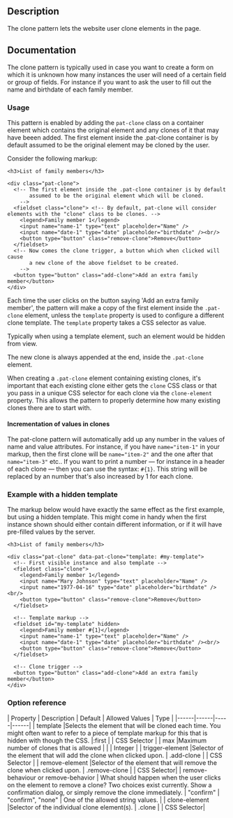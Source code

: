 ## Description

The clone pattern lets the website user clone elements in the page.

## Documentation

The clone pattern is typically used in case you want to create a form on which it is unknown how many instances the user will need of a certain field or group of fields.
For instance if you want to ask the user to fill out the name and birthdate of each family member.

### Usage

This pattern is enabled by adding the `pat-clone` class on a container element which contains the original element and any clones of it that may have beeen added.
The first element inside the .pat-clone container is by default assumed to be the original element may be cloned by the user.

Consider the following markup:

    <h3>List of family members</h3>
    
    <div class="pat-clone">
      <!-- The first element inside the .pat-clone container is by default
           assumed to be the original element which will be cloned.
        -->
      <fieldset class="clone"> <!-- By default, pat-clone will consider elements with the "clone" class to be clones. -->
        <legend>Family member 1</legend>
        <input name="name-1" type="text" placeholder="Name" />
        <input name="date-1" type="date" placeholder="birthdate" /><br/>
        <button type="button" class="remove-clone">Remove</button>
      </fieldset>
      <!-- Now comes the clone trigger, a button which when clicked will cause
           a new clone of the above fieldset to be created.
        -->
      <button type="button" class="add-clone">Add an extra family member</button>
    </div>

Each time the user clicks on the button saying 'Add an extra family member', the
pattern will make a copy of the first element inside the
``.pat-clone`` element, unless the ``template`` property is used to configure a
different clone template. The ``template`` property takes a CSS selector as
value.

Typically when using a template element, such an element would be hidden from view.

The new clone is always appended at the end, inside the `.pat-clone` element.

When creating a ``.pat-clone`` element containing existing clones, it's
important that each existing clone either gets the ``clone`` CSS class or that you
pass in a unique CSS selector for each clone via the ``clone-element``
property. This allows the pattern to properly determine how many existing
clones there are to start with.

#### Incrementation of values in clones

The pat-clone pattern will automatically add up any number in the values of name and value attributes.
For instance, if you have `name="item-1"` in your markup, then the first clone will be
`name="item-2"` and the one after that `name="item-3"` etc.. If you want to print a number
— for instance in a header of each clone — then you can use the syntax: `#{1}`. This string
will be replaced by an number that's also increased by 1 for each clone. 


### Example with a hidden template

The markup below would have exactly the same effect as the first example, but using a hidden template. This might come in handy when the first instance shown should either contain different information, or if it will have pre-filled values by the server. 

    <h3>List of family members</h3>
    
    <div class="pat-clone" data-pat-clone="template: #my-template">
      <!-- First visible instance and also template -->
      <fieldset class="clone">
        <legend>Family member 1</legend>
        <input name="Mary Johnson" type="text" placeholder="Name" />
        <input name="1977-04-16" type="date" placeholder="birthdate" /><br/>
        <button type="button" class="remove-clone">Remove</button>
      </fieldset>

      <!-- Template markup -->
      <fieldset id="my-template" hidden>
        <legend>Family member #{1}</legend>
        <input name="name-1" type="text" placeholder="Name" />
        <input name="date-1" type="date" placeholder="birthdate" /><br/>
        <button type="button" class="remove-clone">Remove</button>
      </fieldset> 

      <!-- Clone trigger -->
      <button type="button" class="add-clone">Add an extra family member</button>
    </div>


### Option reference

| Property | Description | Default | Allowed Values | Type |
|------|------|-----|------|
| template |Selects the element that will be cloned each time. You might often want to refer to a piece of template markup for this that is hidden with though the CSS. |:first | | CSS Selector |
| max  |Maximum number of clones that is allowed | | | Integer |
| trigger-element |Selector of the element that will add the clone when clicked upon. | .add-clone | | CSS Selector |
| remove-element |Selector of the element that will remove the clone when clicked upon. | .remove-clone | | CSS Selector|
| remove-behaviour or remove-behavior | What should happen when the user clicks on the element to remove a clone? Two choices exist currently. Show a confirmation dialog, or simply remove the clone immediately. | "confirm" | "confirm", "none" | One of the allowed string values. |
| clone-element |Selector of the individual clone element(s). | .clone | | CSS Selector|
